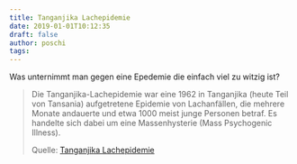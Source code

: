 ```yaml
---
title: Tanganjika Lachepidemie
date: 2019-01-01T10:12:35
draft: false
author: poschi
tags:
---
```


Was unternimmt man gegen eine Epedemie die einfach viel zu witzig ist?

> Die Tanganjika-Lachepidemie war eine 1962 in Tanganjika (heute Teil von
> Tansania) aufgetretene Epidemie von Lachanfällen, die mehrere Monate andauerte
> und etwa 1000 meist junge Personen betraf. Es handelte sich dabei um eine
> Massenhysterie (Mass Psychogenic Illness).
>
> Quelle: [Tanganjika Lachepidemie](https://de.wikipedia.org/wiki/Tanganjika-Lachepidemie)